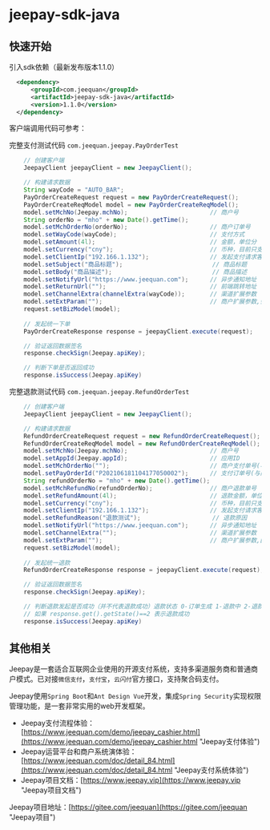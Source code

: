 # jeepay-sdk-java

## 快速开始

引入sdk依赖（最新发布版本1.1.0）

```xml
  <dependency>
      <groupId>com.jeequan</groupId>
      <artifactId>jeepay-sdk-java</artifactId>
      <version>1.1.0</version>
  </dependency>
```

客户端调用代码可参考：

完整支付测试代码 `com.jeequan.jeepay.PayOrderTest`

```java
    // 创建客户端
    JeepayClient jeepayClient = new JeepayClient();

    // 构建请求数据
    String wayCode = "AUTO_BAR";
    PayOrderCreateRequest request = new PayOrderCreateRequest();
    PayOrderCreateReqModel model = new PayOrderCreateReqModel();
    model.setMchNo(Jeepay.mchNo);                       // 商户号
    String orderNo = "mho" + new Date().getTime();
    model.setMchOrderNo(orderNo);                       // 商户订单号
    model.setWayCode(wayCode);                          // 支付方式
    model.setAmount(4l);                                // 金额，单位分
    model.setCurrency("cny");                           // 币种，目前只支持cny
    model.setClientIp("192.166.1.132");                 // 发起支付请求客户端的 IP 地址，格式为 IPV4，如: 127.0.0.1
    model.setSubject("商品标题");                         // 商品标题
    model.setBody("商品描述");                            // 商品描述
    model.setNotifyUrl("https://www.jeequan.com");      // 异步通知地址
    model.setReturnUrl("");                             // 前端跳转地址
    model.setChannelExtra(channelExtra(wayCode));       // 渠道扩展参数
    model.setExtParam("");                              // 商户扩展参数,会掉时原样返回
    request.setBizModel(model);
    
    // 发起统一下单
    PayOrderCreateResponse response = jeepayClient.execute(request);

    // 验证返回数据签名
    response.checkSign(Jeepay.apiKey);

    // 判断下单是否返回成功
    response.isSuccess(Jeepay.apiKey)
```

完整退款测试代码 `com.jeequan.jeepay.RefundOrderTest`

```java
    // 创建客户端
    JeepayClient jeepayClient = new JeepayClient();

    // 构建请求数据
    RefundOrderCreateRequest request = new RefundOrderCreateRequest();
    RefundOrderCreateReqModel model = new RefundOrderCreateReqModel();
    model.setMchNo(Jeepay.mchNo);                       // 商户号
    model.setAppId(Jeepay.appId);                       // 应用ID
    model.setMchOrderNo("");                            // 商户支付单号(与支付订单号二者传一)
    model.setPayOrderId("P202106181104177050002");      // 支付订单号(与商户支付单号二者传一)
    String refundOrderNo = "mho" + new Date().getTime();
    model.setMchRefundNo(refundOrderNo);                // 商户退款单号
    model.setRefundAmount(4l);                          // 退款金额，单位分
    model.setCurrency("cny");                           // 币种，目前只支持cny
    model.setClientIp("192.166.1.132");                 // 发起支付请求客户端的 IP 地址，格式为 IPV4，如: 127.0.0.1
    model.setRefundReason("退款测试");                    // 退款原因
    model.setNotifyUrl("https://www.jeequan.com");      // 异步通知地址
    model.setChannelExtra("");                          // 渠道扩展参数
    model.setExtParam("");                              // 商户扩展参数,回调时原样返回
    request.setBizModel(model);
    
    // 发起统一退款
    RefundOrderCreateResponse response = jeepayClient.execute(request);

    // 验证返回数据签名
    response.checkSign(Jeepay.apiKey);

    // 判断退款发起是否成功（并不代表退款成功）退款状态 0-订单生成 1-退款中 2-退款成功 3-退款失败 4-退款关闭
    // 如果 response.get().getState()==2 表示退款成功
    response.isSuccess(Jeepay.apiKey)
```

## 其他相关

Jeepay是一套适合互联网企业使用的开源支付系统，支持多渠道服务商和普通商户模式。已对接`微信支付`，`支付宝`，`云闪付`官方接口，支持聚合码支付。

Jeepay使用`Spring Boot`和`Ant Design Vue`开发，集成`Spring Security`实现权限管理功能，是一套非常实用的web开发框架。

- Jeepay支付流程体验：[https://www.jeequan.com/demo/jeepay_cashier.html](https://www.jeequan.com/demo/jeepay_cashier.html "Jeepay支付体验")
- Jeepay运营平台和商户系统演体验：[https://www.jeequan.com/doc/detail_84.html](https://www.jeequan.com/doc/detail_84.html "Jeepay支付系统体验")
- Jeepay项目文档：[https://www.jeepay.vip](https://www.jeepay.vip "Jeepay项目文档")

Jeepay项目地址：[https://gitee.com/jeequan](https://gitee.com/jeequan "Jeepay项目")
